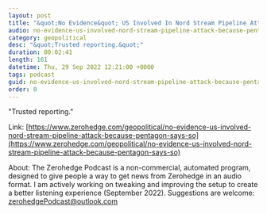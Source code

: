 ```yaml
---
layout: post
title: "&quot;No Evidence&quot; US Involved In Nord Stream Pipeline Attack Because Pentagon Says So"
audio: no-evidence-us-involved-nord-stream-pipeline-attack-because-pentagon-says-so-0
category: geopolitical
desc: "&quot;Trusted reporting.&quot;"
duration: 00:02:41
length: 161
datetime: Thu, 29 Sep 2022 12:21:00 +0000
tags: podcast
guid: no-evidence-us-involved-nord-stream-pipeline-attack-because-pentagon-says-so-0
order: 0
---
```

&quot;Trusted reporting.&quot;

Link: [https://www.zerohedge.com/geopolitical/no-evidence-us-involved-nord-stream-pipeline-attack-because-pentagon-says-so](https://www.zerohedge.com/geopolitical/no-evidence-us-involved-nord-stream-pipeline-attack-because-pentagon-says-so)

About: The Zerohedge Podcast is a non-commercial, automated program, designed to give people a way to get news from Zerohedge in an audio format.  I am actively working on tweaking and improving the setup to create a better listening experience (September 2022).  Suggestions are welcome: [zerohedgePodcast@outlook.com](mailto:zerohedgePodcast@outlook.com)